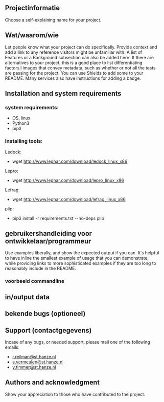 ## Projectinformatie
Choose a self-explaining name for your project.

## Wat/waarom/wie
Let people know what your project can do specifically. Provide context and add a link to any reference visitors might be unfamiliar with. A list of Features or a Background subsection can also be added here. If there are alternatives to your project, this is a good place to list differentiating factors.l images that convey metadata, such as whether or not all the tests are passing for the project. You can use Shields to add some to your README. Many services also have instructions for adding a badge.

## Installation and system requirements <br>
### system requirements: <br>
- OS, linux
- Python3
- pip3


### Installing tools: <br>
Ledock: <br>
- wget http://www.lephar.com/download/ledock_linux_x86 <br>

Lepro: <br>
- wget http://www.lephar.com/download/lepro_linux_x86 <br>

Lefrag: <br>
- wget http://www.lephar.com/download/lefrag_linux_x86 <br>

plip: <br>
- pip3 install -r requirements.txt --no-deps plip <br>

## gebruikershandleiding voor ontwikkelaar/programmeur
Use examples liberally, and show the expected output if you can. It's helpful to have inline the smallest example of usage that you can demonstrate, while providing links to more sophisticated examples if they are too long to reasonably include in the README.

### voorbeeld commandline

## in/output data

## bekende bugs (optioneel)

## Support (contactgegevens)
Incase of any bugs, or needed support, please mail one of the following emails: <br>
- r.reilman@st.hanze.nl
- s.vermeulen@st.hanze.nl
- y.timmer@st.hanze.nl


## Authors and acknowledgment
Show your appreciation to those who have contributed to the project.
